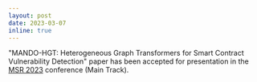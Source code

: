 ```yaml
---
layout: post
date: 2023-03-07
inline: true
---
```


"MANDO-HGT: Heterogeneous Graph Transformers for Smart Contract Vulnerability Detection" paper has been accepted for presentation in the [MSR 2023](https://conf.researchr.org/home/msr-2023) conference (Main Track).